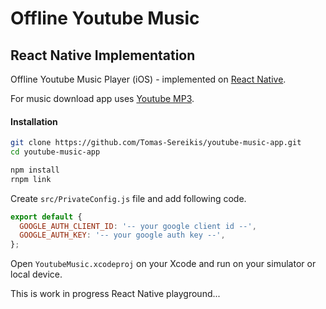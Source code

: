 # Offline Youtube Music
## React Native Implementation

Offline Youtube Music Player (iOS) - implemented on [React Native](https://facebook.github.io/react-native/).

For music download app uses [Youtube MP3](http://www.youtube-mp3.org/).

#### Installation


```sh
git clone https://github.com/Tomas-Sereikis/youtube-music-app.git
cd youtube-music-app

npm install
rnpm link
```

Create `src/PrivateConfig.js` file and add following code.
```javascript
export default {
  GOOGLE_AUTH_CLIENT_ID: '-- your google client id --',
  GOOGLE_AUTH_KEY: '-- your google auth key --',
};
```

Open `YoutubeMusic.xcodeproj` on your Xcode and run on your simulator or local device.

This is work in progress React Native playground...